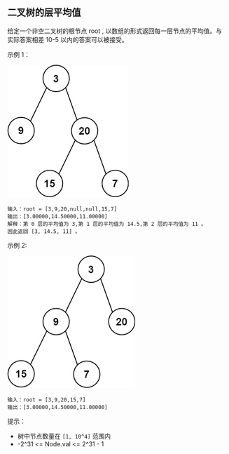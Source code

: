 ## 二叉树的层平均值

给定一个非空二叉树的根节点 root , 以数组的形式返回每一层节点的平均值。与实际答案相差 10-5 以内的答案可以被接受。

示例 1：

![](../images/637.average-of-levels-in-binary-tree.png)
```
输入：root = [3,9,20,null,null,15,7]
输出：[3.00000,14.50000,11.00000]
解释：第 0 层的平均值为 3,第 1 层的平均值为 14.5,第 2 层的平均值为 11 。
因此返回 [3, 14.5, 11] 。
```

示例 2:

![](../images/637.average-of-levels-in-binary-tree_1.png)
```
输入：root = [3,9,20,15,7]
输出：[3.00000,14.50000,11.00000]
```

提示：

* 树中节点数量在 `[1, 10^4]` 范围内
* -2^31 <= Node.val <= 2^31 - 1